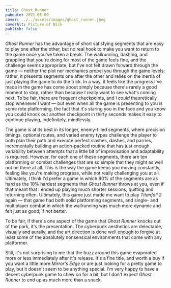 ```yaml
---
title: Ghost Runner
pubdate: 2021-05-09
cover: ../../assets/images/ghost_runner.jpeg
coverAlt: Picture of Nick
publish: false
---
```


_Ghost Runner_ has the advantage of short satisfying segments that are easy to play one after the other, but no real hook to make you want to return to the game once you've taken a break. The wallrunning, dashing, and grappling that you're doing for most of the game feels fine, and the challenge seems appropriate, but I've not felt drawn forward through the game — neither the plot nor mechanics propel you through the game levels; rather, it presents segments one after the other and relies on the inertia of just playing the game to do the trick. In a way, it feels like the progress I've made in the game has come about simply because there's rarely a good moment to stop, rather than because I really want to see what's coming next. To be fair, there are frequent checkpoints, and I _could_ theoretically stop whenever I want — but even when all the game is presenting to you is some rote platforming, the fact that it's staring you in the face and you know you could knock out another checkpoint in thirty seconds makes it easy to continue playing, indefinitely, mindlessly.

The game is at its best in its longer, enemy-filled segments, where precision timings, optional routes, and varied enemy types challenge the player to both plan their path and execute perfect slashes, dashes, and parries, incrementally building an action-packed routine that has just enough variability between attempts that a little bit of improvisation and adaptability is required. However, for each one of these segments, there are ten platforming or combat challenges that are so simple that they might as well not be there at all. This is the way the game keeps you moving constantly, feeling like you're making progress, while not really challenging you at all. Ultimately, I think I'd prefer a game in which 90% of the segments are as hard as the 10% hardest segments that _Ghost Runner_ throws at you, even if that meant that I ended up playing much shorter sessions, quitting and returning often. Ultimately, this game just made me want to play _Titanfall 2_ again — that game had both solid platforming segments, and single- and multiplayer combat in which the wallrunning was much more dynamic and felt just as good, if not better.

To be fair, if there's one aspect of the game that _Ghost Runner_ knocks out of the park, it's the presentation. The cyberpunk aesthetics are delectable, visually and aurally, and the art direction is done well enough to forgive at least some of the absolutely nonsensical environments that come with any platformer.

Still, it's not surprising to me that the buzz around this game evaporated more or less immediately after it's release. It's a fine title, and worth a buy if you want a little more _Mirror's Edge_ or are just looking for a pretty game to play, but it doesn't seem to be anything special. I'm very happy to have a decent cyberpunk game to chew on for a bit, but I don't expect _Ghost Runner_ to end up as much more than a snack.
